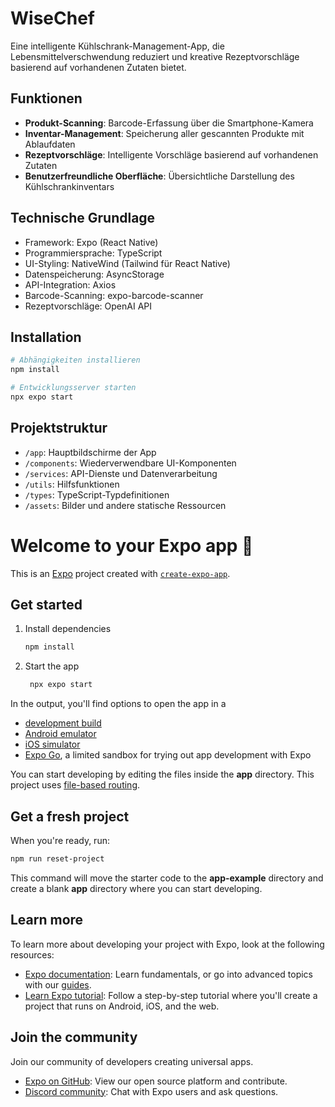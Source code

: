 # WiseChef

Eine intelligente Kühlschrank-Management-App, die Lebensmittelverschwendung reduziert und kreative Rezeptvorschläge basierend auf vorhandenen Zutaten bietet.

## Funktionen

- **Produkt-Scanning**: Barcode-Erfassung über die Smartphone-Kamera
- **Inventar-Management**: Speicherung aller gescannten Produkte mit Ablaufdaten
- **Rezeptvorschläge**: Intelligente Vorschläge basierend auf vorhandenen Zutaten
- **Benutzerfreundliche Oberfläche**: Übersichtliche Darstellung des Kühlschrankinventars

## Technische Grundlage

- Framework: Expo (React Native)
- Programmiersprache: TypeScript
- UI-Styling: NativeWind (Tailwind für React Native)
- Datenspeicherung: AsyncStorage
- API-Integration: Axios
- Barcode-Scanning: expo-barcode-scanner
- Rezeptvorschläge: OpenAI API

## Installation

```bash
# Abhängigkeiten installieren
npm install

# Entwicklungsserver starten
npx expo start
```

## Projektstruktur

- `/app`: Hauptbildschirme der App
- `/components`: Wiederverwendbare UI-Komponenten
- `/services`: API-Dienste und Datenverarbeitung
- `/utils`: Hilfsfunktionen
- `/types`: TypeScript-Typdefinitionen
- `/assets`: Bilder und andere statische Ressourcen

# Welcome to your Expo app 👋

This is an [Expo](https://expo.dev) project created with [`create-expo-app`](https://www.npmjs.com/package/create-expo-app).

## Get started

1. Install dependencies

   ```bash
   npm install
   ```

2. Start the app

   ```bash
    npx expo start
   ```

In the output, you'll find options to open the app in a

- [development build](https://docs.expo.dev/develop/development-builds/introduction/)
- [Android emulator](https://docs.expo.dev/workflow/android-studio-emulator/)
- [iOS simulator](https://docs.expo.dev/workflow/ios-simulator/)
- [Expo Go](https://expo.dev/go), a limited sandbox for trying out app development with Expo

You can start developing by editing the files inside the **app** directory. This project uses [file-based routing](https://docs.expo.dev/router/introduction).

## Get a fresh project

When you're ready, run:

```bash
npm run reset-project
```

This command will move the starter code to the **app-example** directory and create a blank **app** directory where you can start developing.

## Learn more

To learn more about developing your project with Expo, look at the following resources:

- [Expo documentation](https://docs.expo.dev/): Learn fundamentals, or go into advanced topics with our [guides](https://docs.expo.dev/guides).
- [Learn Expo tutorial](https://docs.expo.dev/tutorial/introduction/): Follow a step-by-step tutorial where you'll create a project that runs on Android, iOS, and the web.

## Join the community

Join our community of developers creating universal apps.

- [Expo on GitHub](https://github.com/expo/expo): View our open source platform and contribute.
- [Discord community](https://chat.expo.dev): Chat with Expo users and ask questions.
